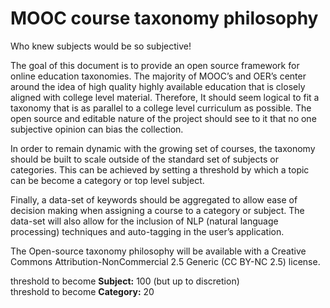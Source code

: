# MOOC course taxonomy philosophy

Who knew subjects would be so subjective!

The goal of this document is to provide an open source framework for online education taxonomies. The majority of MOOC’s and OER’s center around the idea of high quality highly available education that is closely aligned with college level material. Therefore, It should seem logical to fit a taxonomy that is as parallel to a college level curriculum as possible. The open source and editable nature of the project should see to it that no one subjective opinion can bias the collection. 

In order to remain dynamic with the growing set of courses, the taxonomy should be built to scale outside of the standard set of subjects or categories. This can be achieved by setting a threshold by which a topic can be become a category or top level subject. 

Finally, a data-set of keywords should be aggregated to allow ease of decision making when assigning a course to a category or subject. The data-set will also allow for the inclusion of NLP (natural language processing) techniques and auto-tagging in the user’s application. 

The Open-source taxonomy philosophy will be available with a Creative Commons Attribution-NonCommercial 2.5 Generic (CC BY-NC 2.5) license. 

threshold to become <b>Subject:</b> 100 (but up to discretion)<br>
threshold to become <b>Category:</b> 20
